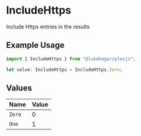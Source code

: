 # IncludeHttps

Include Https entries in the results

## Example Usage

```typescript
import { IncludeHttps } from "@lukehagar/plexjs";

let value: IncludeHttps = IncludeHttps.Zero;
```

## Values

| Name   | Value  |
| ------ | ------ |
| `Zero` | 0      |
| `One`  | 1      |